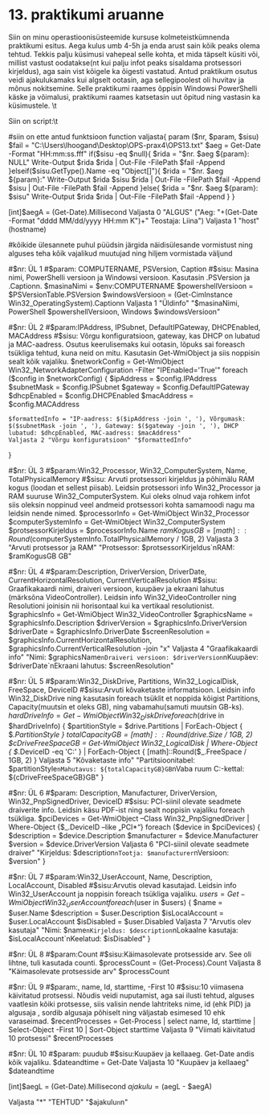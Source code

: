 # 13. praktikumi aruanne 

Siin on minu operastioonisüsteemide kursuse kolmeteistkümnenda praktikumi esitus. Aega kulus umb 4-5h ja enda arust sain kõik peaks olema tehtud.
Tekkis palju küsimusi vahepeal selle kohta, et mida täpselt küsiti või, millist vastust oodatakse(nt kui palju infot peaks sisaldama protsessori kirjeldus), aga sain vist kõigele ka õigesti vastatud. 
Antud praktikum osutus veidi ajakulukamaks kui algselt ootasin, aga sellegipoolest oli huvitav ja mõnus nokitsemine.
Selle praktikumi raames õppisin Windowsi PowerShelli käske ja võimalusi, praktikumi raames katsetasin uut õpitud ning vastasin ka küsimustele. \t


Siin on script:\t


#siin on ette antud funktsioon
function valjasta{
	param ($nr, $param, $sisu)
	$fail = "C:\Users\lhoogand\Desktop\OPS-prax4\OPS13.txt"
	$aeg = Get-Date -Format "HH:mm:ss.fff"
	if($sisu -eq $null){
		$rida = "$nr.	$aeg	${param}:	NULL"
		Write-Output $rida
		$rida | Out-File -FilePath $fail -Append
	}elseif($sisu.GetType().Name -eq "Object[]"){
		$rida = "$nr.	$aeg	${param}:"
		Write-Output $rida $sisu
		$rida | Out-File -FilePath $fail -Append
		$sisu | Out-File -FilePath $fail -Append
	}else{
		$rida = "$nr.	$aeg	${param}:	$sisu"
		Write-Output $rida
		$rida | Out-File -FilePath $fail -Append
	}
}

[int]$aegA = (Get-Date).Millisecond
Valjasta 0 "ALGUS" ("Aeg: "+(Get-Date -Format "dddd MM/dd/yyyy HH:mm K")+" Teostaja: Liina") 
Valjasta 1 "host" (hostname) 

#kõikide ülesannete puhul püüdsin järgida näidisülesande vormistust ning alguses teha kõik vajalikud muutujad ning hiljem vormistada väljund

#$nr:	ÜL 1
#$param: COMPUTERNAME, PSVersion, Caption
#$sisu:	Masina nimi, PowerShelli versioon ja Windowsi versioon. Kasutasin .PSVersion ja .Captionn.
$masinaNimi = $env:COMPUTERNAME
$powershellVersioon = $PSVersionTable.PSVersion
$windowsVersioon = (Get-CimInstance Win32_OperatingSystem).Captionn 
Valjasta 1 "Üldinfo" "$masinaNimi, PowerShell $powershellVersioon, Windows $windowsVersioon"

#$nr:	ÜL 2
#$param:IPAddress, IPSubnet, DefaultIPGateway, DHCPEnabled, MACAddress
#$sisu:	Võrgu konfiguratsioon, gateway, kas DHCP on lubatud ja MAC-aadress. Osutus keerulisemaks kui ootasin, lõpuks sai foreasch tsükliga tehtud, kuna neid on mitu. Kasutasin Get-WmiObject ja siis noppisin sealt kõik vajaliku.
$networkConfig = Get-WmiObject Win32_NetworkAdapterConfiguration -Filter "IPEnabled='True'"
foreach ($config in $networkConfig) {
    $ipAddress = $config.IPAddress
    $subnetMask = $config.IPSubnet
    $gateway = $config.DefaultIPGateway
    $dhcpEnabled = $config.DHCPEnabled
    $macAddress = $config.MACAddress

    $formattedInfo = "IP-aadress: $($ipAddress -join ', '), Võrgumask: $($subnetMask -join ', '), Gateway: $($gateway -join ', '), DHCP lubatud: $dhcpEnabled, MAC-aadress: $macAddress"
    Valjasta 2 "Võrgu konfiguratsioon" "$formattedInfo"
}

#$nr:	ÜL 3
#$param:Win32_Processor,  Win32_ComputerSystem, Name, TotalPhysicalMemory
#$sisu:	Arvuti protsessori kirjeldus ja põhimälu RAM kogus (loodan et sellest piisab). Leidsin protsessori info Win32_Processor ja RAM suuruse Win32_ComputerSystem. Kui oleks olnud vaja rohkem infot siis oleksin noppinud veel andmeid protsessori kohta samamoodi nagu ma leidsin nende nimed.
$processorInfo = Get-WmiObject Win32_Processor
$computerSystemInfo = Get-WmiObject Win32_ComputerSystem
$protsessorKirjeldus = $processorInfo.Name
$ramKogusGB = [math]::Round($computerSystemInfo.TotalPhysicalMemory / 1GB, 2)
Valjasta 3 "Arvuti protsessor ja RAM" "Protsessor: $protsessorKirjeldus`nRAM: $ramKogusGB GB"

#$nr:	ÜL 4
#$param:Description, DriverVersion, DriverDate, CurrentHorizontalResolution, CurrentVerticalResolution
#$sisu: Graafikakaardi nimi, draiveri versioon, kuupäev ja ekraani lahutus (märksõna VideoController). Leidsin info Win32_VideoController ning Resolutioni joinisin nii horisontaal kui ka vertikaal resolutionist.
$graphicsInfo = Get-WmiObject Win32_VideoController
$graphicsName = $graphicsInfo.Description
$driverVersion = $graphicsInfo.DriverVersion
$driverDate = $graphicsInfo.DriverDate
$screenResolution = $graphicsInfo.CurrentHorizontalResolution, $graphicsInfo.CurrentVerticalResolution -join "x"
Valjasta 4 "Graafikakaardi info" "Nimi: $graphicsName`nDraiveri versioon: $driverVersion`nKuupäev: $driverDate`nEkraani lahutus: $screenResolution"

#$nr:	ÜL 5
#$param:Win32_DiskDrive, Partitions, Win32_LogicalDisk, FreeSpace, DeviceID
#$sisu:Arvuti kõvaketaste informatsioon. Leidsin info Win32_DiskDrive ning kasutasin foreach tsüklit et noppida kõigist Partitions, Capacity(muutsin et oleks GB), ning vabamahu(samuti muutsin GB-ks).
$hardDriveInfo = Get-WmiObject Win32_DiskDrive
foreach ($drive in $hardDriveInfo) {
    $partitionStyle = $drive.Partitions | ForEach-Object { $_.PartitionStyle }
    $totalCapacityGB = [math]::Round($drive.Size / 1GB, 2)
    $cDriveFreeSpaceGB = Get-WmiObject Win32_LogicalDisk | Where-Object { $_.DeviceID -eq 'C:' } | ForEach-Object { [math]::Round($_.FreeSpace / 1GB, 2) }
    Valjasta 5 "Kõvaketaste info" "Partitsioonitabel: $partitionStyle`nMahutavus: ${totalCapacityGB}GB`nVaba ruum C:-kettal: ${cDriveFreeSpaceGB}GB"
}

#$nr:	ÜL 6
#$param: Description, Manufacturer, DriverVersion, Win32_PnpSignedDriver, DeviceID
#$sisu: PCI-siinil olevate seadmete draiverite info. Leidsin käsu PDF-ist ning sealt noppisin vajaliku foreach tsükliga.
$pciDevices = Get-WmiObject –Class Win32_PnpSignedDriver | Where-Object {$_.DeviceID –like „PCI*“}
foreach ($device in $pciDevices) {
    $description = $device.Description
    $manufacturer = $device.Manufacturer
    $version = $device.DriverVersion
    Valjasta 6 "PCI-siinil olevate seadmete draiver" "Kirjeldus: $description`nTootja: $manufacturer`nVersioon: $version"
}

#$nr:	ÜL 7
#$param:Win32_UserAccount, Name, Description, LocalAccount, Disabled
#$sisu:Arvutis olevad kasutajad. Leidsin info Win32_UserAccount ja noppisin foreach tsükliga vajaliku.
$users = Get-WmiObject Win32_UserAccount
foreach ($user in $users) {
    $name = $user.Name
    $description = $user.Description
    $isLocalAccount = $user.LocalAccount
    $isDisabled = $user.Disabled
    Valjasta 7 "Arvutis olev kasutaja" "Nimi: $name`nKirjeldus: $description`nLokaalne kasutaja: $isLocalAccount`nKeelatud: $isDisabled"
}

#$nr:	ÜL 8
#$param:Count
#$sisu:Käimasolevate protsesside arv. See oli lihtne, tuli kasutada counti.
$processCount = (Get-Process).Count
Valjasta 8 "Käimasolevate protsesside arv" $processCount

#$nr:	ÜL 9
#$param:, name, Id, starttime, -First 10
#$sisu:10 viimasena käivitatud protsessi. Nõudis veidi nuputamist, aga sai ilusti tehtud, alguses vaatlesin kõiki protsesse, siis valisin nende lahtriteks nime, id (ehk PID) ja algusaja , sordib algusaja põhiselt ning väljastab esimesed 10 ehk varaseimad.
$recentProcesses = Get-Process | select name, Id, starttime | Select-Object -First 10 | Sort-Object starttime
Valjasta 9 "Viimati käivitatud 10 protsessi" $recentProcesses

#$nr:	ÜL 10
#$param: puudub
#$sisu:Kuupäev ja kellaaeg. Get-Date andis kõik vajaliku.
$dateandtime = Get-Date
Valjasta 10 "Kuupäev ja kellaaeg" $dateandtime


[int]$aegL = (Get-Date).Millisecond
$ajakulu = ($aegL - $aegA)

Valjasta "*" "TEHTUD" "$ajakulu`n`n"

